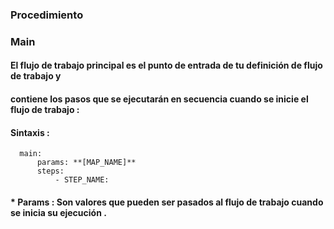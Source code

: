 ### Procedimiento 

### Main 

#### El flujo de trabajo principal es el punto de entrada de tu definición de flujo de trabajo y
#### contiene los pasos que se ejecutarán en secuencia cuando se inicie el flujo de trabajo :

#### Sintaxis :
```
  main:
      params: **[MAP_NAME]**
      steps:
          - STEP_NAME:
```
#### * Params : Son valores que pueden ser pasados al flujo de trabajo cuando se inicia su ejecución .
